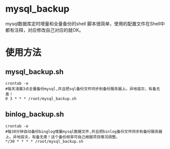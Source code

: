 # mysql_backup
mysql数据库定时增量和全量备份的shell
脚本很简单，使用的配置文件在Shell中都有注释，对应修改自己对应的就OK。

# 使用方法

## mysql_backup.sh
	crontab -e
	#每天凌晨3点全量备份mysql,并且把sql备份文件同步到备份服务器上。异地容灾，有备无患！
	0 3 * * * /root/mysql_backup.sh

## binlog_backup.sh
	crontab -e
	#每30分钟自动备份binglog增量mysql数据文件,并且把binlog备份文件同步到备份服务器上。异地容灾，有备无患！这个备份频率可自己根据项目情况调整。
	*/30 * * * * /root/mysql_backup.sh


